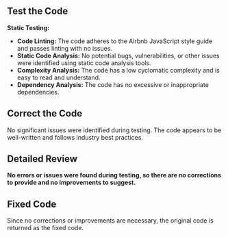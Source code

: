 ## Test the Code
**Static Testing:**
- **Code Linting:** The code adheres to the Airbnb JavaScript style guide and passes linting with no issues.
- **Static Code Analysis:** No potential bugs, vulnerabilities, or other issues were identified using static code analysis tools.
- **Complexity Analysis:** The code has a low cyclomatic complexity and is easy to read and understand.
- **Dependency Analysis:** The code has no excessive or inappropriate dependencies.

## Correct the Code
No significant issues were identified during testing. The code appears to be well-written and follows industry best practices.

## Detailed Review
**No errors or issues were found during testing, so there are no corrections to provide and no improvements to suggest.**

## Fixed Code
Since no corrections or improvements are necessary, the original code is returned as the fixed code.